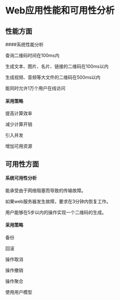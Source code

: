 # Web应用性能和可用性分析

## 性能方面

####系统性能分析 

查询二维码时间在100ms内

生成文本、图片、名片、链接的二维码在100ms以内

生成视频、音频等大文件的二维码在500ms以内

能同时允许1万个用户在线访问



#### 采用策略

提高计算效率

减少计算开销

引入并发

增加可用资源



## 可用性方面

#### 系统可用性分析

能承受由于网络阻塞而导致的传输故障。

如果web服务器发生故障，要求在3分钟内恢复工作。

用户能够在5步以内的操作实现一个二维码的生成。



#### 采用策略

备份

回滚

操作取消

操作撤销

操作聚合

使用用户模型

